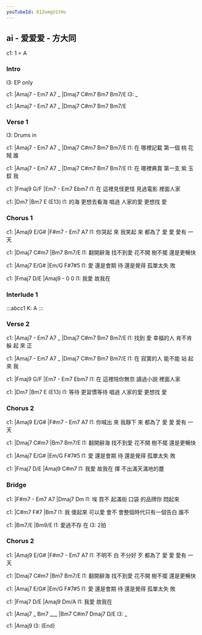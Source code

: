 ```yaml
---
youTubeId: 812omgU1tHs
---
```


## ai - 爱爱爱 - 方大同

c1: 1 = A

### Intro

l3: EP only

c1: |Amaj7 - Em7 A7 _ |Dmaj7 C#m7 Bm7 Bm7/E
l3:  _

c1: |Amaj7 - Em7 A7 _ |Dmaj7 C#m7 Bm7 Bm7/E

### Verse 1

l3: Drums in

c1: |Amaj7 - Em7      A7 _   |Dmaj7 C#m7 Bm7 Bm7/E
l1:  在      哪裡記載 第一個  桃    花   賊  誰

c1: |Amaj7 - Em7      A7 _   |Dmaj7 C#m7 Bm7 Bm7/E
l1:  在      哪裡典賣 第一支  紫    玉   釵  我

c1: |Fmaj9 G/F         |Em7 - Em7      Ebm7 
l1:  在    這裡見怪更怪       見過電影 裡面人家

c1: |Dm7                 |Bm7             E (E13)
l1:  的海 更想去看海 唱過 人家的愛 更想找 愛

### Chorus 1

c1:       |Amaj9     E/G#      |F#m7  -  Em7  A7
l1: 你哭起 來 我笑起 來  都為了 愛    愛 愛有 一天

c1: |Dmaj7    C#m7     |Bm7           Bm7/E
l1:  翻開辭海 找不到愛  花不開 樹不擺 還是更暢快

c1: |Amaj7        E/G#        |Em/G     F#7#5
l1:  愛  還是會期 待  還是覺得 孤單太失 敗   

c1: |Fmaj7  D/E   |Amaj9 - 0 0
l1:  我愛   故我在

### Interlude 1

:::abcc1
K: A
:::

### Verse 2

c1:     |Amaj7 - Em7      A7 _   |Dmaj7 C#m7 Bm7 Bm7/E
l1: 找到 愛      幸福的人 肯不肯  躲    起   來  正

c1: |Amaj7 - Em7      A7 _   |Dmaj7 C#m7 Bm7 Bm7/E
l1:  在      寂寞的人 能不能  站    起   來  我

c1: |Fmaj9 G/F         |Em7 - Em7      Ebm7 
l1:  在    這裡陪你無奈       讀過小說 裡面人家

c1: |Dm7                 |Bm7             E (E13)
l1:  等待 更習慣等待 唱過 人家的愛 更想找 愛

### Chorus 2

c1:       |Amaj9       E/G#      |F#m7  -  Em7  A7
l1: 你喊出 來   我靜下 來  都為了 愛    愛 愛有 一天

c1: |Dmaj7    C#m7     |Bm7           Bm7/E
l1:  翻開辭海 找不到愛  花不開 樹不擺 還是更暢快

c1: |Amaj7        E/G#        |Em/G     F#7#5
l1:  愛  還是會期 待  還是覺得 孤單太失 敗   

c1: |Fmaj7  D/E   |Amaj9   C#m7
l1:  我愛   故我在      揮 不出滿天滿地的塵

### Bridge

c1: |F#m7 -    Em7    A7  |Dmaj7    Dm
l1:  埃   買不 起滿街 口袋 的品牌你 悶起來

c1:   |C#m7   F#7        |Bm7
l1: 我 傻起來 可以愛 會不 會整個時代只有一個告白 誰不

c1: |Bm7/E  |Bm9/E
l1:  愛過不存 在
l3:  2拍

### Chorus 2

c1:       |Amaj9       E/G#      |F#m7  -  Em7  A7
l1: 不明不 白   不分好 歹  都為了 愛    愛 愛有 一天

c1: |Dmaj7    C#m7     |Bm7           Bm7/E
l1:  翻開辭海 找不到愛  花不開 樹不擺 還是更暢快

c1: |Amaj7        E/G#        |Em/G     F#7#5
l1:  愛  還是會期 待  還是覺得 孤單太失 敗   

c1: |Fmaj7  D/E   |Amaj9   Dm/A
l1:  我愛   故我在

c1: |Amaj7 _ Bm7 ___ |Bm7 C#m7 Dmaj7 D/E
l3:  _

c1: |Amaj9
l3:  (End)